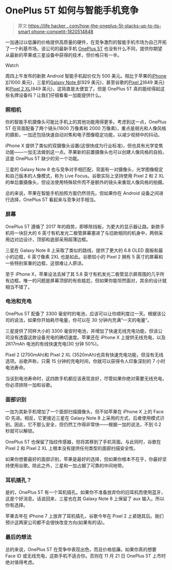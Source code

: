 # OnePlus 5T 如何与智能手机竞争

> 原文:[https://life hacker . com/how-the-oneplus-5t-stacks-up-to-its-smart phone-competit-1820514848](https://lifehacker.com/how-the-oneplus-5t-stacks-up-to-its-smartphone-competit-1820514848)

一加通过以低廉的价格提供高质量的硬件，在竞争激烈的智能手机市场为自己开拓了一个利基市场。该公司的最新手机 [OnePlus 5T](https://gizmodo.com/here-are-the-3-biggest-upgrades-on-the-new-oneplus-5t-1820507459) 也没有什么不同，提供你期望从最新的苹果或三星设备中获得的技术，但价格只有一半。

Watch

周四上午发布的新款 Android 智能手机起价仅为 500 美元。相比于苹果的[iPhone X](https://lifehacker.com/iphone-x-teardown-finds-more-battery-power-than-the-iph-1820118383)(1000 美元)，三星的[Galaxy Note 8](https://lifehacker.com/how-to-disable-the-bixby-button-on-your-galaxy-s8-or-no-1819043354)(929 美元)，甚至谷歌的[Pixel 2](https://lifehacker.com/the-pixel-2s-biggest-gimmick-might-actually-be-its-best-1819163006)(649 美元)和[Pixel 2 XL](https://lifehacker.com/google-made-the-pixel-xl-2-even-harder-to-repair-than-l-1819680350)(849 美元)，这简直是太便宜了。但是 OnePlus 5T 真的能经得起这些名牌设备吗？让我们仔细看看一加能提供什么。

### 照相机

你的智能手机摄像头可能比手机上的其他功能用得更多。考虑到这一点，OnePlus 5T 在背面配备了两个镜头(1600 万像素和 2000 万像素)，重点是弱光和人像风格的摄影。一加还包括快速自动对焦和电子图像稳定功能，以减少视频中的抖动。

iPhone X 提供了类似的双摄像头设置(这很快成为行业标准)，但也具有光学变焦功能——一加无法做到这一点。苹果新的前置摄像头也可以创建人像风格的自拍，这是 OnePlus 5T 缺少的另一个功能。

三星的 Galaxy Note 8 也与竞争对手相匹配，背面有一对摄像头，光学图像稳定和自己版本的人像模式，称为 Live Focus。谷歌实际上坚持使用 Pixel 2 和 2 XL 的单后置摄像头，但设法使用特殊软件而不是额外的镜头来重现人像风格的拍摄。

总的来说，苹果在智能手机拍照方面仍然领先。但如果你在 Android 设备之间进行选择，OnePlus 5T 看起来与竞争对手相当。

### 屏幕

OnePlus 5T 遵循了 2017 年的趋势，即移除挡板，为更大的显示器让路。新款手机将一块巨大的 6 英寸有机发光二极管屏幕塞进了与旧款相同的机身中，两侧采用边对边设计，顶部和底部采用超薄边框。

三星在 Galaxy Note 8 上采取了类似的路线，提供了更大的 6.8 OLED 面板和最小的边框，6 英寸像素 2XL 也是如此。谷歌较小的 Pixel 2 拥有 5 英寸的屏幕和一些特别笨重的边框，这很难让人原谅。

至于 iPhone X，苹果设法去掉了其 5.8 英寸有机发光二极管显示屏周围的几乎所有边框。唯一的问题是屏幕顶部的有些尴尬，但如果你能坦然面对，其余的设计就相当不错了。

### 电池和充电

OnePlus 5T 配备了 3300 毫安时的电池，应该可以让你顺利度过一天。根据该公司的说法，如果你开始耗尽电量，你可以在 30 分钟内充满“一天的电量”。

三星提供了同样大小的 3300 毫安时电池，并增加了快速无线充电功能，但该公司没有透露这款设备充电的确切速度。苹果还在 iPhone X 上提供无线充电，以及 2617mAh 电池的有线快速充电(30 分钟 50%)。

Pixel 2 (2700mAh)和 Pixel 2 XL (3520mAh)也具有快速充电功能，但没有无线选项。谷歌声称，只需 15 分钟的充电时间，你就可以获得令人印象深刻的 7 小时电池寿命。

当谈到电池寿命时，这四款手机都应该表现良好，尽管如果你绝对需要无线充电，你必须排除一加和谷歌。

### 面部识别

一加为其新手机增加了一个面部扫描摄像头，但不如苹果在 iPhone X 上的 Face ID 先进。相反，它更接近三星在 Galaxy Note 8 上采用的方式，后者使用模式识别。因此，它不那么安全，但仍然工作得非常快——根据一加的说法，不到 0.2 秒就可以解锁。

OnePlus 5T 也保留了指纹传感器，但将其移到了手机背面。与此同时，谷歌在 Pixel 2 和 Pixel 2 XL 上根本没有提供任何类型的面部扫描安全性。

如果你想要最好的面部识别，苹果是最好的选择，但如果你根本不在乎，你最好坚持使用谷歌。除此之外，三星和一加占据了可靠的中间地带。

### 耳机插孔？

是的，OnePlus 5T 有一个耳机插孔。如果你不准备放弃你的旧耳机而使用蓝牙，这是个好消息。话说回来，三星也在其 Galaxy Note 8 上保留了 aux 输入。所以你有选择。

苹果去年在 iPhone 7 上放弃了耳机插孔，谷歌今年在 Pixel 2 上紧随其后。我们预计这两家公司都不会很快改变方向(如果有的话)。

### 最后的想法

总的来说，OnePlus 5T 在竞争中表现出色，而且价格低廉。如果你真的想要 Face ID 或无线充电，这款手机不适合你。否则在 11 月 21 日 OnePlus 5T 上市时绝对值得考虑。